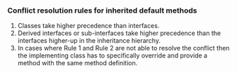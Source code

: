 ### Conflict resolution rules for inherited default methods

1. Classes take higher precedence than interfaces.
2. Derived interfaces or sub-interfaces take higher precedence than the 
interfaces higher-up in the inheritance hierarchy.
3. In cases where Rule 1 and Rule 2 are not able to resolve the conflict then 
the implementing class has to specifically override and provide a method with 
the same method definition.